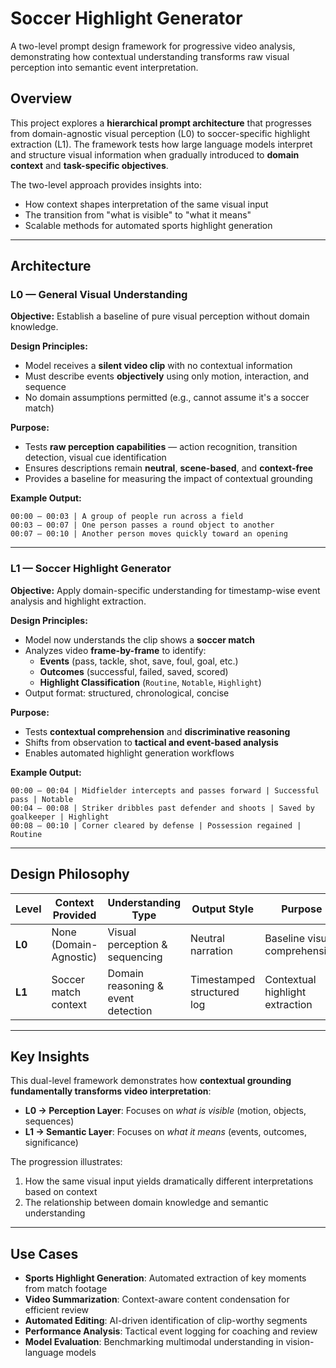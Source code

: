 # Soccer Highlight Generator

A two-level prompt design framework for progressive video analysis, demonstrating how contextual understanding transforms raw visual perception into semantic event interpretation.

## Overview

This project explores a **hierarchical prompt architecture** that progresses from domain-agnostic visual perception (L0) to soccer-specific highlight extraction (L1). The framework tests how large language models interpret and structure visual information when gradually introduced to **domain context** and **task-specific objectives**.

The two-level approach provides insights into:
- How context shapes interpretation of the same visual input
- The transition from "what is visible" to "what it means"
- Scalable methods for automated sports highlight generation

---

## Architecture

### L0 — General Visual Understanding

**Objective:** Establish a baseline of pure visual perception without domain knowledge.

**Design Principles:**
- Model receives a **silent video clip** with no contextual information
- Must describe events **objectively** using only motion, interaction, and sequence
- No domain assumptions permitted (e.g., cannot assume it's a soccer match)

**Purpose:**
- Tests **raw perception capabilities** — action recognition, transition detection, visual cue identification
- Ensures descriptions remain **neutral**, **scene-based**, and **context-free**
- Provides a baseline for measuring the impact of contextual grounding

**Example Output:**

```
00:00 – 00:03 | A group of people run across a field
00:03 – 00:07 | One person passes a round object to another
00:07 – 00:10 | Another person moves quickly toward an opening
```

---

### L1 — Soccer Highlight Generator

**Objective:** Apply domain-specific understanding for timestamp-wise event analysis and highlight extraction.

**Design Principles:**
- Model now understands the clip shows a **soccer match**
- Analyzes video **frame-by-frame** to identify:
  - **Events** (pass, tackle, shot, save, foul, goal, etc.)
  - **Outcomes** (successful, failed, saved, scored)
  - **Highlight Classification** (`Routine`, `Notable`, `Highlight`)
- Output format: structured, chronological, concise

**Purpose:**
- Tests **contextual comprehension** and **discriminative reasoning**
- Shifts from observation to **tactical and event-based analysis**
- Enables automated highlight generation workflows

**Example Output:**

```
00:00 – 00:04 | Midfielder intercepts and passes forward | Successful pass | Notable
00:04 – 00:08 | Striker dribbles past defender and shoots | Saved by goalkeeper | Highlight
00:08 – 00:10 | Corner cleared by defense | Possession regained | Routine
```

---

## Design Philosophy

| Level | Context Provided | Understanding Type | Output Style | Purpose |
|-------|------------------|-------------------|--------------|---------|
| **L0** | None (Domain-Agnostic) | Visual perception & sequencing | Neutral narration | Baseline visual comprehension |
| **L1** | Soccer match context | Domain reasoning & event detection | Timestamped structured log | Contextual highlight extraction |

---

## Key Insights

This dual-level framework demonstrates how **contextual grounding fundamentally transforms video interpretation**:

- **L0 → Perception Layer**: Focuses on *what is visible* (motion, objects, sequences)
- **L1 → Semantic Layer**: Focuses on *what it means* (events, outcomes, significance)

The progression illustrates:
1. How the same visual input yields dramatically different interpretations based on context
2. The relationship between domain knowledge and semantic understanding

---

## Use Cases

- **Sports Highlight Generation**: Automated extraction of key moments from match footage
- **Video Summarization**: Context-aware content condensation for efficient review
- **Automated Editing**: AI-driven identification of clip-worthy segments
- **Performance Analysis**: Tactical event logging for coaching and review
- **Model Evaluation**: Benchmarking multimodal understanding in vision-language models

